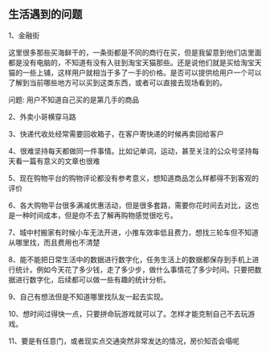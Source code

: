 ## 生活遇到的问题

1、金融街

这里很多那些买海鲜干的，一条街都是不同的商行在买，但是我留意到他们店里面都是没有电脑的，不知道有没有入驻到淘宝天猫那些。还是说他们就是买给淘宝天猫的一些上铺，这样用户就相当于多了一手的价格。是否可以提供给用户一个可以了解到当前哪些地方可以买到这类东西，或者可以直接去现场看到的。

问题: 用户不知道自己买的是第几手的商品

2、外卖小哥横穿马路

3、快递代收处经常需要回收箱子，在客户寄快递的时候再卖回给客户

4、很难坚持每天都做同一件事情。比如记单词，运动，甚至关注的公众号坚持每天看一篇有意义的文章也很难

5、现在购物平台的购物评论都没有参考意义，想知道商品怎么样都得不到客观的评价

6、各大购物平台很多满减优惠活动，但是很多套路，需要你花时间去对比，这也是一种时间成本，但是你不去了解再购物感觉很吃亏。

7、城中村搬家有时候小车无法开进，小推车效率低且费力，想找三轮车但不知道从哪里找，而且费用也不清楚

8、能不能把日常生活中的数据进行数字化，任务生活上的数据都保存到手机上进行统计。例如今天花了多少钱，走了多少步，做什么事情花了多少时间。只要把数据进行数字化，后续都可以做一些有趣的统计分析。

9、自己有想法但是不知道哪里找队友一起去实现。

10、想时间过得快一点，只要拼命玩游戏就可以了。怎样才能克制自己不去玩游戏。

11、要是有任意门，或者现实点交通突然非常发达的情况，房价知否会塌呢
